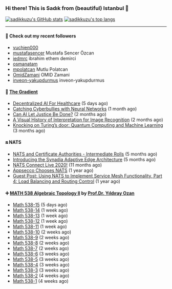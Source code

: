 ### Hi there! This is Sadık from (beautiful) Istanbul 👋

[![sadikkuzu's GitHub stats](https://github-readme-stats.vercel.app/api?username=sadikkuzu&show_icons=true&theme=dark&hide=stars&hide_title=true)](https://github.com/sadikkuzu)
[![sadikkuzu's top langs](https://github-readme-stats.vercel.app/api/top-langs/?username=sadikkuzu&langs_count=6&layout=compact&theme=dark&hide_title=true)](https://github.com/sadikkuzu)

---

#### 🔭 Check out my recent followers

- [vuchien000](https://github.com/vuchien000) 
- [mustafasencer](https://github.com/mustafasencer) Mustafa Sencer Özcan
- [iedmrc](https://github.com/iedmrc) ibrahim ethem demirci
- [osmanatam](https://github.com/osmanatam) 
- [mpolatcan](https://github.com/mpolatcan) Mutlu Polatcan
- [OmidZamani](https://github.com/OmidZamani) OMID Zamani
- [inveon-yakupdurmus](https://github.com/inveon-yakupdurmus) inveon-yakupdurmus


#### 🔻 [The Gradient](https://thegradient.pub)

- [Decentralized AI For Healthcare](https://thegradient.pub/decentralized-ai-for-healthcare/) (5 days ago)
- [Catching Cyberbullies with Neural Networks](https://thegradient.pub/catching-cyberbullies-with-neural-networks/) (1 month ago)
- [Can AI Let Justice Be Done?](https://thegradient.pub/robot-judges/) (2 months ago)
- [A Visual History of Interpretation for Image Recognition](https://thegradient.pub/a-visual-history-of-interpretation-for-image-recognition/) (2 months ago)
- [Knocking on Turing’s door: Quantum Computing and Machine Learning](https://thegradient.pub/knocking-on-turings-door-quantum-computing-and-machine-learning/) (3 months ago)


#### 🔛 NATS

- [NATS and Certificate Authorities - Intermediate Rolls](https://nats.io/blog/nats-blogpost-ca/) (5 months ago)
- [Introducing the Synadia Adaptive Edge Architecture](https://nats.io/blog/synadia-adaptive-edge/) (5 months ago)
- [NATS Connect Live 2020!](https://nats.io/blog/nats-connect-live-2020/) (11 months ago)
- [Appsecco Chooses NATS](https://nats.io/blog/appsecco-chooses-nats/) (1 year ago)
- [Guest Post: Using NATS to Implement Service Mesh Functionality, Part 4: Load Balancing and Routing Control](https://nats.io/blog/nats-to-implement-service-mesh-functionality-part3-metrics/) (1 year ago)


#### ➕ [MATH 538 Algebraic Topology II](https://www.youtube.com/playlist?list=PLBMmiR8tC9UmP3YhW1R2tNSqTCpq-kaDh) by [Prof.Dr. Yıldıray Ozan](http://users.metu.edu.tr/ozan/indexEng.html)

- [Math 538-15](https://www.youtube.com/watch?v=yYKRWqFoEAA) (5 days ago)
- [Math 538-14](https://www.youtube.com/watch?v=F-nlSTM2rbk) (1 week ago)
- [Math 538-13](https://www.youtube.com/watch?v=iy_J8-IdNTc) (1 week ago)
- [Math 538-12](https://www.youtube.com/watch?v=Fr7bi_ErYOg) (1 week ago)
- [Math 538-11](https://www.youtube.com/watch?v=YkpWe1fjOX8) (1 week ago)
- [Math 538-10](https://www.youtube.com/watch?v=6uHBO7i_Rac) (2 weeks ago)
- [Math 538-9](https://www.youtube.com/watch?v=ufL4DoyVKg4) (2 weeks ago)
- [Math 538-8](https://www.youtube.com/watch?v=e5yO7Dh6e70) (2 weeks ago)
- [Math 538-7](https://www.youtube.com/watch?v=4H4QaPwjb7o) (2 weeks ago)
- [Math 538-6](https://www.youtube.com/watch?v=zQ--uRnYu7o) (3 weeks ago)
- [Math 538-5](https://www.youtube.com/watch?v=S4e5jGol5Nk) (3 weeks ago)
- [Math 538-4](https://www.youtube.com/watch?v=IhmA_gXjPVc) (3 weeks ago)
- [Math 538-3](https://www.youtube.com/watch?v=ouhicmNal20) (3 weeks ago)
- [Math 538-2](https://www.youtube.com/watch?v=xqBTFQDlWQE) (4 weeks ago)
- [Math 538-1](https://www.youtube.com/watch?v=pUcb8QkYp7E) (4 weeks ago)



